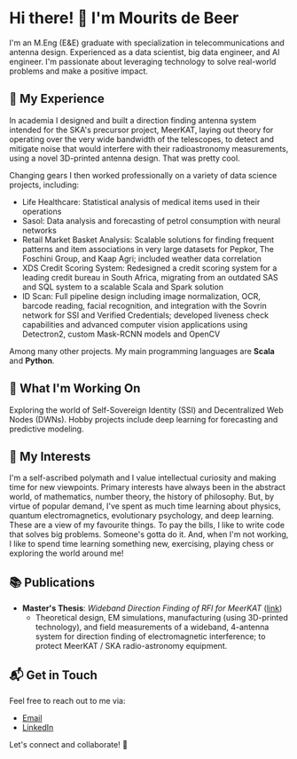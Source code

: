 # Hi there! 👋 I'm Mourits de Beer

I'm an M.Eng (E&E) graduate with specialization in telecommunications and antenna design. Experienced as a data scientist, big data engineer, and AI engineer. I'm passionate about leveraging technology to solve real-world problems and make a positive impact.

## 🚀 My Experience

In academia I designed and built a direction finding antenna system intended for the SKA's precursor project, MeerKAT, laying out theory for operating over the very wide bandwidth of the telescopes, to detect and mitigate noise that would interfere with their radioastronomy measurements, using a novel 3D-printed antenna design. That was pretty cool.

Changing gears I then worked professionally on a variety of data science projects, including:

- Life Healthcare: Statistical analysis of medical items used in their operations
- Sasol: Data analysis and forecasting of petrol consumption with neural networks
- Retail Market Basket Analysis: Scalable solutions for finding frequent patterns and item associations in very large datasets for Pepkor, The Foschini Group, and Kaap Agri; included weather data correlation
- XDS Credit Scoring System: Redesigned a credit scoring system for a leading credit bureau in South Africa, migrating from an outdated SAS and SQL system to a scalable Scala and Spark solution
- ID Scan: Full pipeline design including image normalization, OCR, barcode reading, facial recognition, and integration with the Sovrin network for SSI and Verified Credentials; developed liveness check capabilities and advanced computer vision applications using Detectron2, custom Mask-RCNN models and OpenCV

Among many other projects. My main programming languages are **Scala** and **Python**.

## 🌱 What I'm Working On

Exploring the world of Self-Sovereign Identity (SSI) and Decentralized Web Nodes (DWNs). Hobby projects include deep learning for forecasting and predictive modeling.

## 🎨 My Interests

I'm a self-ascribed polymath and I value intellectual curiosity and making time for new viewpoints. Primary interests have always been in the abstract world, of mathematics, number theory, the history of philosophy. But, by virtue of popular demand, I've spent as much time learning about physics, quantum electromagnetics, evolutionary psychology, and deep learning. These are a view of my favourite things. To pay the bills, I like to write code that solves big problems. Someone's gotta do it. And, when I'm not working, I like to spend time learning something new, exercising, playing chess or exploring the world around me!

## 📚 Publications

- **Master's Thesis**: *Wideband Direction Finding of RFI for MeerKAT* ([link](https://scholar.sun.ac.za/handle/10019.1/101179))
  - Theoretical design, EM simulations, manufacturing (using 3D-printed technology), and field measurements of a wideband, 4-antenna system for direction finding of electromagnetic interference; to protect MeerKAT / SKA radio-astronomy equipment.

## 📬 Get in Touch

Feel free to reach out to me via:

- [Email](mailto:ff137@proton.me)
- [LinkedIn](https://www.linkedin.com/in/mourits-de-beer-498b56246/)

Let's connect and collaborate! 🚀
